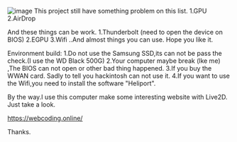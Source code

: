 ![image](https://github.com/city8208/P53-hackintosh-EFI/blob/main/v72mf884geb61.png)
This project still have something problem on this list.
1.GPU
2.AirDrop

And these things can be work.
1.Thunderbolt (need to open the device on BIOS)
2.EGPU
3.Wifi 
..And almost things you can use.
Hope you like it.

Environment build:
1.Do not use the Samsung SSD,its can not be pass the check.(I use the WD Black 500G)
2.Your computer maybe break (lke me) ,The BIOS can not open or other bad thing happened.
3.If you buy the WWAN card. Sadly to tell you hackintosh can not use it.
4.If you want to use the Wifi,you need to install the software  "Heliport".

By the way.I use this computer make some interesting website with Live2D.
Just take a look.

https://webcoding.online/

Thanks.
